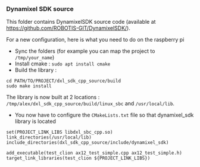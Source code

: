 ### Dynamixel SDK source
This folder contains DynamixelSDK source code (available at https://github.com/ROBOTIS-GIT/DynamixelSDK/).

For a new configuration, here is what you need to do on the raspberry pi
* Sync the folders (for example you can map the project to `/tmp/your_name`)
* Install cmake : `sudo apt install cmake`
* Build the library : 
```
cd PATH/TO/PROJECT/dxl_sdk_cpp_source/build
sudo make install
```

The library is now built at 2 locations : 
`/tmp/alex/dxl_sdk_cpp_source/build/linux_sbc` and `/usr/local/lib`.

* You now have to configure the `CMakeLists.txt` file so that dynamixel_sdk library is located

```
set(PROJECT_LINK_LIBS libdxl_sbc_cpp.so)
link_directories(/usr/local/lib)
include_directories(dxl_sdk_cpp_source/include/dynamixel_sdk)

add_executable(test_clion ax12_test_simple.cpp ax12_test_simple.h)
target_link_libraries(test_clion ${PROJECT_LINK_LIBS})
```